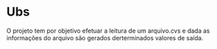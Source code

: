 # Ubs
O projeto tem por objetivo efetuar a leitura de um arquivo.cvs e dada as informações do arquivo são gerados derterminados valores de saída.
